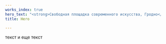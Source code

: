 ```yaml
---
works_index: true
hero_text: "<strong>Свободная площадка современного искусства, Гродно</strong>"
title: Hero

---
```

<Hero :text="$page.frontmatter.hero_text" />
<ClientOnly>
  <WorksList />
</ClientOnly>
текст и еще текст
<ProjectList />
